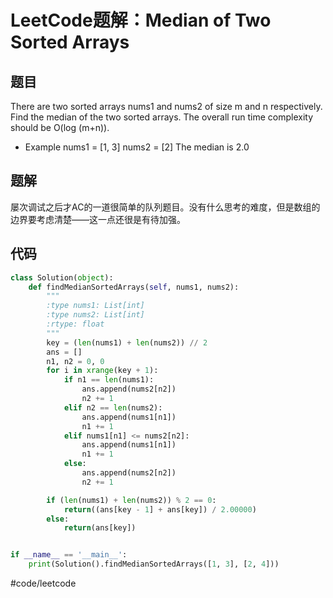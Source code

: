 # LeetCode题解：Median of Two Sorted Arrays
## 题目
There are two sorted arrays nums1 and nums2 of size m and n respectively.
Find the median of the two sorted arrays. The overall run time complexity should be O(log (m+n)).

* Example
nums1 = [1, 3]
nums2 = [2]
The median is 2.0

## 题解
屡次调试之后才AC的一道很简单的队列题目。没有什么思考的难度，但是数组的边界要考虑清楚——这一点还很是有待加强。

## 代码
```python
class Solution(object):
    def findMedianSortedArrays(self, nums1, nums2):
        """
        :type nums1: List[int]
        :type nums2: List[int]
        :rtype: float
        """
        key = (len(nums1) + len(nums2)) // 2
        ans = []
        n1, n2 = 0, 0
        for i in xrange(key + 1):
            if n1 == len(nums1):
                ans.append(nums2[n2])
                n2 += 1
            elif n2 == len(nums2):
                ans.append(nums1[n1])
                n1 += 1
            elif nums1[n1] <= nums2[n2]:
                ans.append(nums1[n1])
                n1 += 1
            else:
                ans.append(nums2[n2])
                n2 += 1

        if (len(nums1) + len(nums2)) % 2 == 0:
            return((ans[key - 1] + ans[key]) / 2.00000)
        else:
            return(ans[key])


if __name__ == '__main__':
    print(Solution().findMedianSortedArrays([1, 3], [2, 4]))
```
#code/leetcode